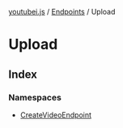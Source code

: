 [youtubei.js](../../../../README.md) / [Endpoints](../../README.md) / Upload

# Upload

## Index

### Namespaces

- [CreateVideoEndpoint](namespaces/CreateVideoEndpoint/README.md)

